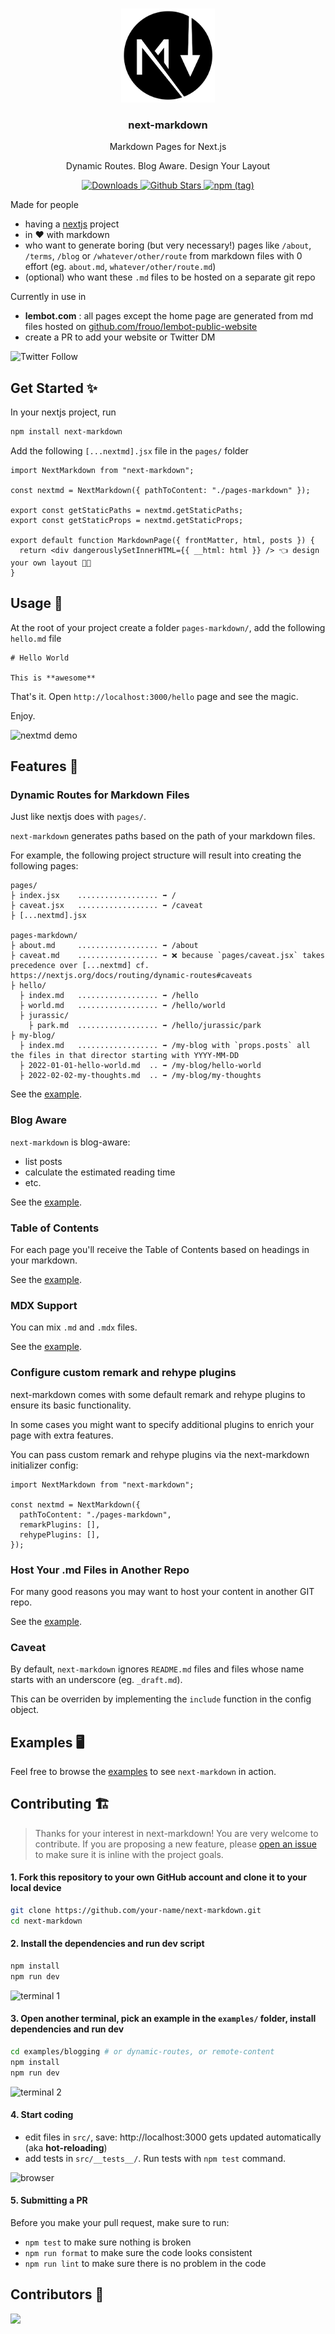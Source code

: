 <p align="center">
   <br/>
   <img width="150px" src="./logo.png" />
   <h3 align="center">next-markdown</h3>
   <p align="center">Markdown Pages for Next.js</p>
   <p align="center">
   Dynamic Routes. Blog Aware. Design Your Layout
   </p>
   <p align="center" style="align: center;">
      <a href="https://www.npmtrends.com/next-markdown">
        <img src="https://img.shields.io/npm/dm/next-markdown" alt="Downloads" />
      </a>
      <a href="https://github.com/frouo/next-markdown/stargazers">
        <img src="https://img.shields.io/github/stars/frouo/next-markdown" alt="Github Stars" />
      </a>
      <a href="https://www.npmjs.com/package/next-markdown">
        <img alt="npm (tag)" src="https://img.shields.io/npm/v/next-markdown/latest">
      </a>
   </p>
</p>

Made for people

- having a [nextjs](https://nextjs.org/) project
- in ❤️ with markdown
- who want to generate boring (but very necessary!) pages like `/about`, `/terms`, `/blog` or `/whatever/other/route` from markdown files with 0 effort (eg. `about.md`, `whatever/other/route.md`)
- (optional) who want these `.md` files to be hosted on a separate git repo

Currently in use in

- **lembot.com** : all pages except the home page are generated from md files hosted on [github.com/frouo/lembot-public-website](https://github.com/frouo/lembot-public-website)
- create a PR to add your website or Twitter DM

<img alt="Twitter Follow" src="https://img.shields.io/twitter/follow/nextmarkdown?style=social">

## Get Started ✨

In your nextjs project, run

```bash
npm install next-markdown
```

Add the following `[...nextmd].jsx` file in the `pages/` folder

```nodejs
import NextMarkdown from "next-markdown";

const nextmd = NextMarkdown({ pathToContent: "./pages-markdown" });

export const getStaticPaths = nextmd.getStaticPaths;
export const getStaticProps = nextmd.getStaticProps;

export default function MarkdownPage({ frontMatter, html, posts }) {
  return <div dangerouslySetInnerHTML={{ __html: html }} /> 👈 design your own layout 🧑‍🎨
}
```

## Usage 👋

At the root of your project create a folder `pages-markdown/`, add the following `hello.md` file

```
# Hello World

This is **awesome**
```

That's it. Open `http://localhost:3000/hello` page and see the magic.

Enjoy.

![nextmd demo](https://user-images.githubusercontent.com/2499356/157421649-6be78442-400c-43cd-81e5-27ba6da1ee7b.png)

## Features 🚀

### Dynamic Routes for Markdown Files

Just like nextjs does with `pages/`.

`next-markdown` generates paths based on the path of your markdown files.

For example, the following project structure will result into creating the following pages:

```
pages/
├ index.jsx    .................. ➡️ /
├ caveat.jsx   .................. ➡️ /caveat
├ [...nextmd].jsx

pages-markdown/
├ about.md     .................. ➡️ /about
├ caveat.md    .................. ➡️ ❌ because `pages/caveat.jsx` takes precedence over [...nextmd] cf. https://nextjs.org/docs/routing/dynamic-routes#caveats
├ hello/
  ├ index.md   .................. ➡️ /hello
  ├ world.md   .................. ➡️ /hello/world
  ├ jurassic/
    ├ park.md  .................. ➡️ /hello/jurassic/park
├ my-blog/
  ├ index.md   .................. ➡️ /my-blog with `props.posts` all the files in that director starting with YYYY-MM-DD
  ├ 2022-01-01-hello-world.md  .. ➡️ /my-blog/hello-world
  ├ 2022-02-02-my-thoughts.md  .. ➡️ /my-blog/my-thoughts
```

See the [example](./examples/dynamic-routes/).

### Blog Aware

`next-markdown` is blog-aware:

- list posts
- calculate the estimated reading time
- etc.

See the [example](./examples/blogging/).

### Table of Contents

For each page you'll receive the Table of Contents based on headings in your markdown.

See the [example](./examples/blogging/).

### MDX Support

You can mix `.md` and `.mdx` files.

See the [example](./examples/mdx/).

### Configure custom remark and rehype plugins

next-markdown comes with some default remark and rehype plugins to ensure its basic functionality.

In some cases you might want to specify additional plugins to enrich your page with extra features.

You can pass custom remark and rehype plugins via the next-markdown initializer config:

```nodejs
import NextMarkdown from "next-markdown";

const nextmd = NextMarkdown({
  pathToContent: "./pages-markdown",
  remarkPlugins: [],
  rehypePlugins: [],
});
```

### Host Your .md Files in Another Repo

For many good reasons you may want to host your content in another GIT repo.

See the [example](./examples/remote-content/).

### Caveat

By default, `next-markdown` ignores `README.md` files and files whose name starts with an underscore (eg. `_draft.md`).

This can be overriden by implementing the `include` function in the config object.

## Examples 🖥

Feel free to browse the [examples](./examples) to see `next-markdown` in action.

## Contributing 🏗️

> Thanks for your interest in next-markdown! You are very welcome to contribute. If you are proposing a new feature, please [open an issue](https://github.com/frouo/next-markdown/issues/new) to make sure it is inline with the project goals.

#### 1. Fork this repository to your own GitHub account and clone it to your local device

```bash
git clone https://github.com/your-name/next-markdown.git
cd next-markdown
```

#### 2. Install the dependencies and run dev script

```bash
npm install
npm run dev
```

![terminal 1](https://user-images.githubusercontent.com/2499356/160489894-5eb85a94-0a03-4c73-bfef-eb68c030f865.jpg)

#### 3. Open **another terminal**, pick an example in the `examples/` folder, install dependencies and run dev

```bash
cd examples/blogging # or dynamic-routes, or remote-content
npm install
npm run dev
```

![terminal 2](https://user-images.githubusercontent.com/2499356/160492988-1dc83947-1a74-46ba-aee8-4f66ecc70ed2.jpg)

#### 4. Start coding

- edit files in `src/`, save: http://localhost:3000 gets updated automatically (aka **hot-reloading**)
- add tests in `src/__tests__/`. Run tests with `npm test` command.

![browser](https://user-images.githubusercontent.com/2499356/160491479-39b47264-5aec-4185-b472-f209d8a45181.jpg)

#### 5. Submitting a PR

Before you make your pull request, make sure to run:

- `npm test` to make sure nothing is broken
- `npm run format` to make sure the code looks consistent
- `npm run lint` to make sure there is no problem in the code

## Contributors 🙏

<a href="https://github.com/frouo/next-markdown/graphs/contributors">
  <img src="https://contrib.rocks/image?repo=frouo/next-markdown" />
</a>
